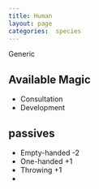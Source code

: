 ```yaml
---
title: Human
layout: page
categories:  species
---
```

Generic

## Available Magic
- Consultation
- Development


## passives
- Empty-handed -2
- One-handed +1
- Throwing +1
-
